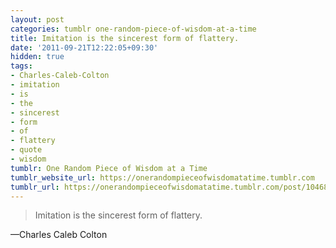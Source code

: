 ```yaml
---
layout: post
categories: tumblr one-random-piece-of-wisdom-at-a-time
title: Imitation is the sincerest form of flattery.
date: '2011-09-21T12:22:05+09:30'
hidden: true
tags:
- Charles-Caleb-Colton
- imitation
- is
- the
- sincerest
- form
- of
- flattery
- quote
- wisdom
tumblr: One Random Piece of Wisdom at a Time
tumblr_website_url: https://onerandompieceofwisdomatatime.tumblr.com
tumblr_url: https://onerandompieceofwisdomatatime.tumblr.com/post/10468935368/imitation-is-the-sincerest-form-of-flattery
---
```

> Imitation is the sincerest form of flattery.

—Charles Caleb Colton
